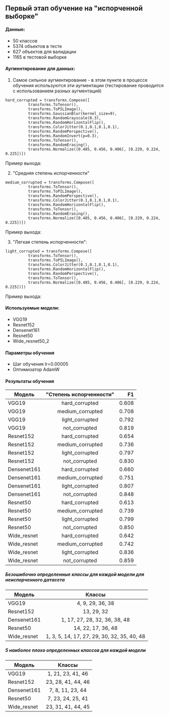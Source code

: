## Первый этап обучение на "испорченной выборке"

#### Данные:

- 50 классов
- 5374 объектов в тесте
- 627 объектов для валидации
- 1165 в тестовой выборке


#### Аугментирование для данных:

1. Самое сильное аугментирование - в этом пункте в процессе обучения используются эти аугментации (тестирование проводится с использованием разных аугментаций)
```
hard_corrupted = transforms.Compose([
          transforms.ToTensor(),
          transforms.ToPILImage(),
          transforms.GaussianBlur(kernel_size=9),
          transforms.RandomGrayscale(0.3),
          transforms.RandomHorizontalFlip(),
          transforms.ColorJitter(0.1,0.1,0.1,0.1),
          transforms.RandomPerspective(),
          transforms.RandomInvert(p=0.3),
          transforms.ToTensor(),
          transforms.RandomErasing(),
          transforms.Normalize([0.485, 0.456, 0.406], [0.229, 0.224, 0.225])]) 
```
Пример выхода:

2. "Средняя степень испорченности"

```
medium_corrupted = transforms.Compose([
          transforms.ToTensor(),
          transforms.ToPILImage(),
          transforms.RandomPerspective(),
          transforms.ColorJitter(0.1,0.1,0.1,0.1),
          transforms.RandomHorizontalFlip(),
          transforms.ToTensor(),
          transforms.RandomErasing(),
          transforms.Normalize([0.485, 0.456, 0.406], [0.229, 0.224, 0.225])])
```
Пример выхода:

3. "Легкая степень испорченности":

```
light_corrupted = transforms.Compose([
          transforms.ToTensor(),
          transforms.ToPILImage(),
          transforms.ColorJitter(0.1,0.1,0.1,0.1),
          transforms.RandomHorizontalFlip(),
          transforms.RandomPerspective(),
          transforms.ToTensor(),
          transforms.Normalize([0.485, 0.456, 0.406], [0.229, 0.224, 0.225])])
```

Пример выхода:

#### Используемые модели:

- VGG19
- Resnet152
- Densenet161
- Resnet50
- Wide_resnet50_2


#### Параметры обучения

- Шаг обучения lr=0.00005
- Оптимизатор AdamW

#### Результаты обучения

| Модель        | "Степень испорченности"   | F1    |
| ------------- |:-------------------------:| -----:|
| VGG19         | hard_corrupted            | 0.608 |
| VGG19         | medium_corrupted          | 0.708 |
| VGG19         | light_corrupted           | 0.792 |
| VGG19         | not_corrupted             | 0.819 |
| Resnet152     | hard_corrupted            | 0.654 |
| Resnet152     | medium_corrupted          | 0.736 |
| Resnet152     | light_corrupted           | 0.797 |
| Resnet152     | not_corrupted             | 0.830 |
| Densenet161   | hard_corrupted            | 0.660 |
| Densenet161   | medium_corrupted          | 0.751 |
| Densenet161   | light_corrupted           | 0.807 |
| Densenet161   | not_corrupted             | 0.848 |
| Resnet50      | hard_corrupted            | 0.613 |
| Resnet50      | medium_corrupted          | 0.739 |
| Resnet50      | light_corrupted           | 0.799 |
| Resnet50      | not_corrupted             | 0.850 |
| Wide_resnet   | hard_corrupted            | 0.642 |
| Wide_resnet   | medium_corrupted          | 0.742 |
| Wide_resnet   | light_corrupted           | 0.836 |
| Wide_resnet   | not_corrupted             | 0.859 |

##### Безошибочно определенные классы для каждой модели для неиспорченного датасета

| Модель        | Классы                        |    
| ------------- |:-----------------------------:| 
| VGG19         | 4, 9, 29, 36, 38              | 
| Resnet152     | 13, 29, 32                    | 
| Densenet161   | 1, 17, 27, 28, 32, 36, 38, 48 | 
| Resnet50      | 14, 22, 17, 36, 48            | 
| Wide_resnet   | 1, 3, 5, 14, 17, 27, 29, 30, 32, 35, 40, 48 | 

##### 5 наиболее плохо определенных классов для каждой модели

| Модель        | Классы                        |    
| ------------- |:-----------------------------:| 
| VGG19         | 1, 21, 23, 41, 46             | 
| Resnet152     | 23, 28, 41, 44, 46            | 
| Densenet161   | 7, 8, 11, 23, 44              | 
| Resnet50      | 7, 23, 24, 25, 41             | 
| Wide_resnet   | 23, 31, 41, 44, 45            | 

